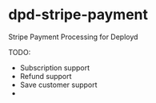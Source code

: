 dpd-stripe-payment
==================

Stripe Payment Processing for Deployd

TODO:
- Subscription support
- Refund support
- Save customer support
- 
